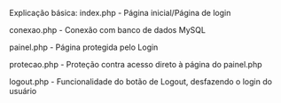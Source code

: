 Explicação básica:
index.php - Página inicial/Página de login

conexao.php - Conexão com banco de dados MySQL

painel.php - Página protegida pelo Login

protecao.php - Proteção contra acesso direto à página do painel.php

logout.php - Funcionalidade do botão de Logout, desfazendo o login do usuário

